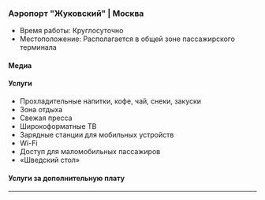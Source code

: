 
### Аэропорт "Жуковский" | Москва
* Время работы: Круглосуточно
* Местоположение: Располагается в общей зоне пассажирского терминала

#### Медиа

#### Услуги
* Прохладительные напитки, кофе, чай, снеки, закуски
* Зона отдыха
* Свежая пресса
* Широкоформатные ТВ
* Зарядные станции для мобильных устройств
* Wi-Fi
* Доступ для маломобильных пассажиров
* «Шведский стол»

#### Услуги за дополнительную плату 
---
